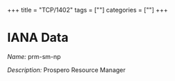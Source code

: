 +++
title = "TCP/1402"
tags = [""]
categories = [""]
+++

# IANA Data

_Name:_ prm-sm-np

_Description:_ Prospero Resource Manager

